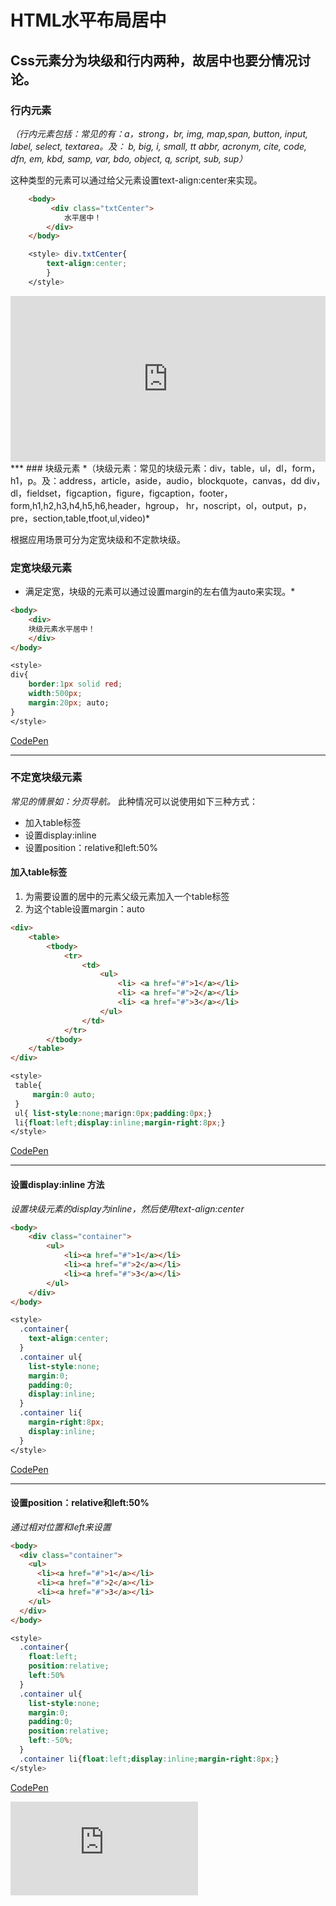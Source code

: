  

# HTML水平布局居中

## Css元素分为块级和行内两种，故居中也要分情况讨论。

### 行内元素

*（行内元素包括：常见的有：a，strong，br, img, map,span, button, input, label, select, textarea。及： b, big, i, small, tt
abbr, acronym, cite, code, dfn, em, kbd,  samp, var, bdo,  object, q, script, sub, sup）*

这种类型的元素可以通过给父元素设置text-align:center来实现。

```HTML
    <body>
         <div class="txtCenter">
            水平居中！
        </div>        
    </body>
```
```CSS
    <style> div.txtCenter{
        text-align:center;
        }
    </style>
```
<iframe height='265' scrolling='no' title='RGvJBJ' src='http://codepen.io/joesnail/embed/RGvJBJ/?height=265&theme-id=dark&default-tab=html,result&embed-version=2' frameborder='no' allowtransparency='true' allowfullscreen='true' style='width: 100%;'>See the Pen <a href='http://codepen.io/joesnail/pen/RGvJBJ/'>RGvJBJ</a> by joe (<a href='http://codepen.io/joesnail'>@joesnail</a>) on <a href='http://codepen.io'>CodePen</a>.
</iframe>
***
### 块级元素
*（块级元素：常见的块级元素：div，table，ul，dl，form，h1，p。及：address，article，aside，audio，blockquote，canvas，dd
div，dl，fieldset，figcaption，figure，figcaption，footer，form,h1,h2,h3,h4,h5,h6,header，hgroup，
hr，noscript，ol，output，p，pre，section,table,tfoot,ul,video)*

根据应用场景可分为定宽块级和不定款块级。

### 定宽块级元素
* 满足定宽，块级的元素可以通过设置margin的左右值为auto来实现。*
```HTML
<body>
    <div>
    块级元素水平居中！
    </div>
</body>
```
```CSS
<style>
div{
    border:1px solid red;
    width:500px;
    margin:20px; auto;
}
</style>
```
[CodePen](http://codepen.io/joesnail/pen/XjOYOp?editors=1010)
***
### 不定宽块级元素
*常见的情景如：分页导航。*
此种情况可以说使用如下三种方式：
* 加入table标签
* 设置display:inline
* 设置position：relative和left:50%
#### 加入table标签
1. 为需要设置的居中的元素父级元素加入一个table标签
2. 为这个table设置margin：auto
```HTML
<div>
    <table>
        <tbody>
            <tr>
                <td> 
                    <ul>
                        <li> <a href="#">1</a></li>
                        <li> <a href="#">2</a></li>
                        <li> <a href="#">3</a></li>
                    </ul>
                </td>
            </tr>
        </tbody>
    </table>
</div>
```
```CSS
<style>
 table{
     margin:0 auto;
 }
 ul{ list-style:none;marign:0px;padding:0px;}
 li{float:left;display:inline;margin-right:8px;}
</style>
```
[CodePen](http://codepen.io/joesnail/pen/kkVpmk)
***
#### 设置display:inline 方法
*设置块级元素的display为inline，然后使用text-align:center*
```HTML
<body>
    <div class="container">
        <ul>
            <li><a href="#">1</a></li>
            <li><a href="#">2</a></li>
            <li><a href="#">3</a></li>
        </ul>
    </div>
</body>
```
```CSS
<style>
  .container{
    text-align:center;
  }
  .container ul{
    list-style:none;
    margin:0;
    padding:0;
    display:inline;
  }
  .container li{
    margin-right:8px;
    display:inline;
  }
</style>
```
[CodePen](http://codepen.io/joesnail/pen/kkVpdk)
***
#### 设置position：relative和left:50%
*通过相对位置和left来设置*
```HTML
<body>
  <div class="container">
    <ul>
      <li><a href="#">1</a></li>
      <li><a href="#">2</a></li>
      <li><a href="#">3</a></li>
    </ul>
  </div>
</body>
```
```Css
<style>
  .container{
    float:left;
    position:relative;
    left:50%
  }
  .container ul{
    list-style:none;
    margin:0;
    padding:0;
    position:relative;
    left:-50%;
  }
  .container li{float:left;display:inline;margin-right:8px;}
</style>
```
[CodePen](http://codepen.io/joesnail/pen/xErJKP)



 [![](http://assets.codepen.io/assets/embed/ei.js)](http://assets.codepen.io/assets/embed/ei.js)
